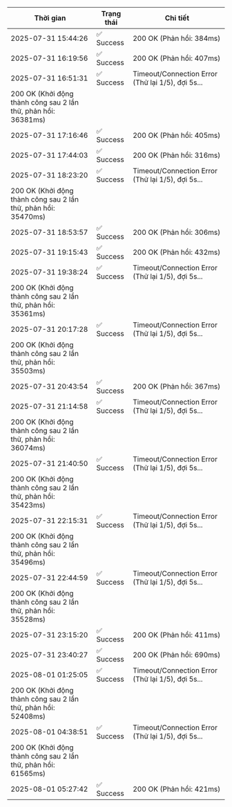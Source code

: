 | Thời gian | Trạng thái | Chi tiết |
|---|---|---|
| 2025-07-31 15:44:26 | ✅ Success | 200 OK (Phản hồi: 384ms) |
| 2025-07-31 16:19:56 | ✅ Success | 200 OK (Phản hồi: 407ms) |
| 2025-07-31 16:51:31 | ✅ Success | Timeout/Connection Error (Thử lại 1/5), đợi 5s...
200 OK (Khởi động thành công sau 2 lần thử, phản hồi: 36381ms) |
| 2025-07-31 17:16:46 | ✅ Success | 200 OK (Phản hồi: 405ms) |
| 2025-07-31 17:44:03 | ✅ Success | 200 OK (Phản hồi: 316ms) |
| 2025-07-31 18:23:20 | ✅ Success | Timeout/Connection Error (Thử lại 1/5), đợi 5s...
200 OK (Khởi động thành công sau 2 lần thử, phản hồi: 35470ms) |
| 2025-07-31 18:53:57 | ✅ Success | 200 OK (Phản hồi: 306ms) |
| 2025-07-31 19:15:43 | ✅ Success | 200 OK (Phản hồi: 432ms) |
| 2025-07-31 19:38:24 | ✅ Success | Timeout/Connection Error (Thử lại 1/5), đợi 5s...
200 OK (Khởi động thành công sau 2 lần thử, phản hồi: 35361ms) |
| 2025-07-31 20:17:28 | ✅ Success | Timeout/Connection Error (Thử lại 1/5), đợi 5s...
200 OK (Khởi động thành công sau 2 lần thử, phản hồi: 35503ms) |
| 2025-07-31 20:43:54 | ✅ Success | 200 OK (Phản hồi: 367ms) |
| 2025-07-31 21:14:58 | ✅ Success | Timeout/Connection Error (Thử lại 1/5), đợi 5s...
200 OK (Khởi động thành công sau 2 lần thử, phản hồi: 36074ms) |
| 2025-07-31 21:40:50 | ✅ Success | Timeout/Connection Error (Thử lại 1/5), đợi 5s...
200 OK (Khởi động thành công sau 2 lần thử, phản hồi: 35423ms) |
| 2025-07-31 22:15:31 | ✅ Success | Timeout/Connection Error (Thử lại 1/5), đợi 5s...
200 OK (Khởi động thành công sau 2 lần thử, phản hồi: 35496ms) |
| 2025-07-31 22:44:59 | ✅ Success | Timeout/Connection Error (Thử lại 1/5), đợi 5s...
200 OK (Khởi động thành công sau 2 lần thử, phản hồi: 35528ms) |
| 2025-07-31 23:15:20 | ✅ Success | 200 OK (Phản hồi: 411ms) |
| 2025-07-31 23:40:27 | ✅ Success | 200 OK (Phản hồi: 690ms) |
| 2025-08-01 01:25:05 | ✅ Success | Timeout/Connection Error (Thử lại 1/5), đợi 5s...
200 OK (Khởi động thành công sau 2 lần thử, phản hồi: 52408ms) |
| 2025-08-01 04:38:51 | ✅ Success | Timeout/Connection Error (Thử lại 1/5), đợi 5s...
200 OK (Khởi động thành công sau 2 lần thử, phản hồi: 61565ms) |
| 2025-08-01 05:27:42 | ✅ Success | 200 OK (Phản hồi: 421ms) |
